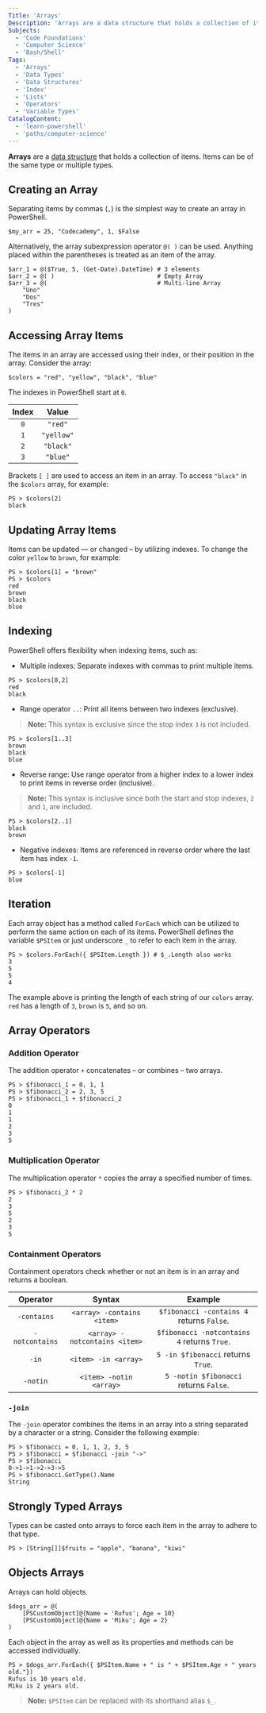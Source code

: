 ```yaml
---
Title: 'Arrays'
Description: 'Arrays are a data structure that holds a collection of items. PowerShell provides many ways to access, update, and manipulate array items.'
Subjects:
  - 'Code Foundations'
  - 'Computer Science'
  - 'Bash/Shell'
Tags:
  - 'Arrays'
  - 'Data Types'
  - 'Data Structures'
  - 'Index'
  - 'Lists'
  - 'Operators'
  - 'Variable Types'
CatalogContent:
  - 'learn-powershell'
  - 'paths/computer-science'
---
```


**Arrays** are a [data structure](https://www.codecademy.com/resources/docs/general/data-structures) that holds a collection of items. Items can be of the same type or multiple types.

## Creating an Array

Separating items by commas (`,`) is the simplest way to create an array in PowerShell.

```shell
$my_arr = 25, "Codecademy", 1, $False
```

Alternatively, the array subexpression operator `@( )` can be used. Anything placed within the parentheses is treated as an item of the array.

```shell
$arr_1 = @($True, 5, (Get-Date).DateTime) # 3 elements
$arr_2 = @( )                             # Empty Array
$arr_3 = @(                               # Multi-line Array
    "Uno"
    "Dos"
    "Tres"
) 
```

## Accessing Array Items

The items in an array are accessed using their index, or their position in the array. Consider the array:

```shell
$colors = "red", "yellow", "black", "blue"
```

The indexes in PowerShell start at `0`.

|   Index   |       Value      |
| :-------: | :--------------: |
|    `0`    |    `"red"`       |
|    `1`    |    `"yellow"`    |
|    `2`    |    `"black"`     |
|    `3`    |    `"blue"`      |

Brackets `[ ]` are used to access an item in an array. To access `"black"` in the `$colors` array, for example:

```shell
PS > $colors[2]
black
```

## Updating Array Items

Items can be updated — or changed – by utilizing indexes. To change the color `yellow` to `brown`, for example:

```shell
PS > $colors[1] = "brown"
PS > $colors
red
brown
black
blue
```

## Indexing

PowerShell offers flexibility when indexing items, such as:

- Multiple indexes: Separate indexes with commas to print multiple items.

```shell
PS > $colors[0,2]
red
black
```

- Range operator `..`: Print all items between two indexes (exclusive).

> **Note:** This syntax is exclusive since the stop index `3` is not included.

```shell
PS > $colors[1..3]
brown
black
blue
```

- Reverse range: Use range operator from a higher index to a lower index to print items in reverse order (inclusive).

> **Note:** This syntax is inclusive since both the start and stop indexes, `2` and `1`, are included.

```shell
PS > $colors[2..1]
black
brown
```

- Negative indexes: Items are referenced in reverse order where the last item has index `-1`.

```shell
PS > $colors[-1]
blue
```

## Iteration

Each array object has a method called `ForEach` which can be utilized to perform the same action on each of its items. PowerShell defines the variable `$PSItem` or just underscore `_` to refer to each item in the array.

```shell
PS > $colors.ForEach({ $PSItem.Length }) # $_.Length also works
3
5
5
4
```

The example above is printing the length of each string of our `colors` array. `red` has a length of `3`, `brown` is `5`, and so on.

## Array Operators

### Addition Operator

The addition operator `+` concatenates – or combines – two arrays.

```shell
PS > $fibonacci_1 = 0, 1, 1
PS > $fibonacci_2 = 2, 3, 5
PS > $fibonacci_1 + $fibonacci_2
0
1
1
2
3
5
```

### Multiplication Operator

The multiplication operator `*` copies the array a specified number of times.

```shell
PS > $fibonacci_2 * 2
2
3
5
2
3
5
```

### Containment Operators

Containment operators check whether or not an item is in an array and returns a boolean.

|      Operator      |                Syntax               |                     Example                    |
| :----------------: | :---------------------------------: | :--------------------------------------------: |
|   `-contains`      |    `<array> -contains <item>`       |   `$fibonacci -contains 4` returns `False`.    |
|   `-notcontains`   |    `<array> -notcontains <item>`    |   `$fibonacci -notcontains 4` returns `True`.  |
|   `-in`            |    `<item> -in <array>`             |   `5 -in $fibonacci` returns `True`.           |
|   `-notin`         |    `<item> -notin <array>`          |   `5 -notin $fibonacci` returns `False`.       |

### `-join`

The `-join` operator combines the items in an array into a string separated by a character or a string. Consider the following example:

```shell
PS > $fibonacci = 0, 1, 1, 2, 3, 5
PS > $fibonacci = $fibonacci -join "->"
PS > $fibonacci
0->1->1->2->3->5
PS > $fibonacci.GetType().Name
String
```

## Strongly Typed Arrays

Types can be casted onto arrays to force each item in the array to adhere to that type.

```shell
PS > [String[]]$fruits = "apple", "banana", "kiwi"
```

## Objects Arrays

Arrays can hold objects.

```shell
$dogs_arr = @(
    [PSCustomObject]@{Name = 'Rufus'; Age = 10}
    [PSCustomObject]@{Name = 'Miku'; Age = 2}
)
```

Each object in the array as well as its properties and methods can be accessed individually.

```shell
PS > $dogs_arr.ForEach({ $PSItem.Name + " is " + $PSItem.Age + " years old."})
Rufus is 10 years old.
Miku is 2 years old.
```

> **Note:** `$PSItem` can be replaced with its shorthand alias `$_`.
